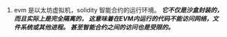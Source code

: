 1. evm 是以太坊虚拟机，solidity 智能合约的运行环境。 ***它不仅是沙盒封装的，而且实际上是完全隔离的， 这意味着在EVM内运行的代码不能访问网络，文件系统或其他进程。 甚至智能合约之间的访问也是受限的。***